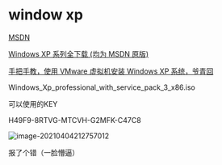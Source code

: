 # window xp

[MSDN](https://msdn.itellyou.cn/)

[Windows XP 系列全下载 (均为 MSDN 原版)](https://blog.csdn.net/iteye_1485/article/details/82543885)

[手把手教，使用 VMware 虚拟机安装 Windows XP 系统，爷青回](https://linxinfa.blog.csdn.net/article/details/112768896)

Windows_Xp_professional_with_service_pack_3_x86.iso

可以使用的KEY

H49F9-8RTVG-MTCVH-G2MFK-C47C8

![image-20210404212757012](https://gitee.com/twilight_h_1184651848/pic-go-img/raw/master/%E7%9B%B8%E5%85%B3%E5%B7%A5%E5%85%B7/%E8%99%9A%E6%8B%9F%E6%9C%BA/20210404212836.png)

报了个错（一脸懵逼）